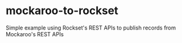 # mockaroo-to-rockset
Simple example using Rockset's REST APIs to publish records from Mockaroo's REST APIs
